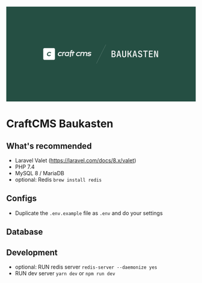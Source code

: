 ![Image CraftCMS Baukasten](CraftCMS-Baukasten.png)

# CraftCMS Baukasten

## What's recommended
- Laravel Valet (https://laravel.com/docs/8.x/valet)
- PHP 7.4
- MySQL 8 / MariaDB
- optional: Redis `brew install redis`

## Configs
- Duplicate the `.env.example` file as `.env` and do your settings

## Database

## Development 
- optional: RUN redis server `redis-server --daemonize yes`
- RUN dev server `yarn dev` or `npm run dev`

